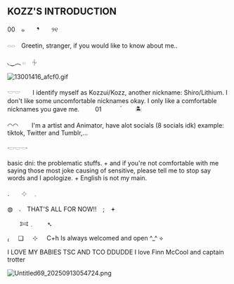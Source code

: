 ## KOZZ'S INTRODUCTION 

00　๑　　❜　　୨୧　　

𓏏𓏏　Greetin, stranger, if you would like to know about me.. 

◟‿︵ 𓏼　⏆　　


![13001416_afcf0.gif](https://github.com/user-attachments/assets/6d4aabe0-367d-4db7-9eb5-90663b3dfe3c)


𓎟𓎟　　I identify myself as Kozzui/Kozz, another nickname: Shiro/Lithium. I don't like some uncomfortable nicknames okay. I only like a comfortable nicknames you gave me.
　　
01　　　 ๋ ㅤ　🏝　　　

◠◠⠀⠀⠀I'm a artist and Animator, have alot socials (8 socials idk) example: tiktok, Twitter and Tumblr,...

𓎢𓎟𓎡
　　

basic dni: the problematic stuffs. + and if you're not comfortable with me saying those most joke causing of sensitive, please tell me to stop say words and I apologize. + English is not my main.

𝅄　　𔓕　 𓈒


◍　𝅄　THAT'S ALL FOR NOW!!　;　𖥔


　　𐂯﹒　　➴


₍⠀⠀❑⠀⠀⊹⠀⠀C+h Is always welcomed and open ^_^ ⟡


I LOVE MY BABIES TSC AND TCO DDUDDE I love Finn McCool and captain trotter


![Untitled69_20250913054724.png](https://github.com/user-attachments/assets/b7306fae-915f-4f32-8da8-02f7abe5accc)

